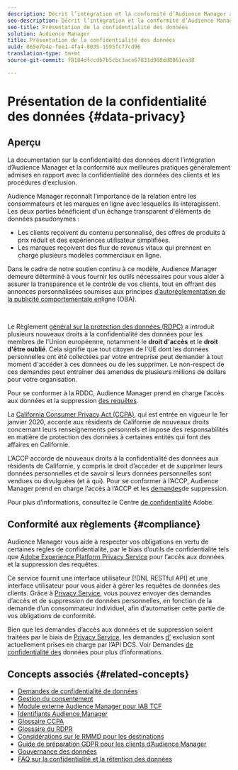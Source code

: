 ```yaml
---
description: Décrit l’intégration et la conformité d’Audience Manager avec les meilleures pratiques généralement admises concernant la confidentialité des données des clients et les procédures d’exclusion.
seo-description: Décrit l’intégration et la conformité d’Audience Manager avec les meilleures pratiques généralement admises concernant la confidentialité des données des clients et les procédures d’exclusion.
seo-title: Présentation de la confidentialité des données
solution: Audience Manager
title: Présentation de la confidentialité des données
uuid: 865e7b4e-fee1-4fa4-8035-1595fc77cd96
translation-type: tm+mt
source-git-commit: f8184dfccdb7b5cbc3ace67831d988dd8061ea38

---
```



# Présentation de la confidentialité des données {#data-privacy}

## Aperçu

La documentation sur la confidentialité des données décrit l’intégration d’Audience Manager et la conformité aux meilleures pratiques généralement admises en rapport avec la confidentialité des données des clients et les procédures d’exclusion.

Audience Manager reconnaît l’importance de la relation entre les consommateurs et les marques en ligne avec lesquelles ils interagissent. Les deux parties bénéficient d&#39;un échange transparent d&#39;éléments de données pseudonymes :

* Les clients reçoivent du contenu personnalisé, des offres de produits à prix réduit et des expériences utilisateur simplifiées.
* Les marques reçoivent des flux de revenus vitaux qui prennent en charge plusieurs modèles commerciaux en ligne.

Dans le cadre de notre soutien continu à ce modèle, Audience Manager demeure déterminé à vous fournir les outils nécessaires pour vous aider à assurer la transparence et le contrôle de vos clients, tout en offrant des annonces personnalisées soumises aux principes [d’autoréglementation de la publicité comportementale en](https://www.iab.com/news/self-regulatory-principles-for-online-behavioral-advertising/)ligne (OBA).

 

Le Règlement [général sur la protection des données (RDPC)](https://eugdpr.org/) a introduit plusieurs nouveaux droits à la confidentialité des données pour les membres de l&#39;Union européenne, notamment le **droit d&#39;accès** et le **droit d&#39;être oublié**. Cela signifie que tout citoyen de l&#39;UE dont les données personnelles ont été collectées par votre entreprise peut demander à tout moment d&#39;accéder à ces données ou de les supprimer. Le non-respect de ces demandes peut entraîner des amendes de plusieurs millions de dollars pour votre organisation.

Pour se conformer à la RDDC, Audience Manager prend en charge l’accès aux données et la suppression [des requêtes](data-privacy-requests.md).

La [California Consumer Privacy Act (CCPA)](https://www.caprivacy.org/about), qui est entrée en vigueur le 1er janvier 2020, accorde aux résidents de Californie de nouveaux droits concernant leurs renseignements personnels et impose des responsabilités en matière de protection des données à certaines entités qui font des affaires en Californie.

L’ACCP accorde de nouveaux droits à la confidentialité des données aux résidents de Californie, y compris le droit d’accéder et de supprimer leurs données personnelles et de savoir si leurs données personnelles sont vendues ou divulguées (et à qui). Pour se conformer à l’ACCP, Audience Manager prend en charge l’accès à l’ACCP et les [demandes](data-privacy-requests.md)de suppression.

Pour plus d’informations, consultez le Centre [de confidentialité](https://www.adobe.com/privacy/opt-out.html) Adobe.

## Conformité aux règlements {#compliance}

Audience Manager vous aide à respecter vos obligations en vertu de certaines règles de confidentialité, par le biais d’outils de confidentialité tels que [Adobe Experience Platform Privacy Service](https://www.adobe.io/apis/experienceplatform/home/services/privacy-service.html) pour l’accès aux données et la suppression des requêtes.

Ce service fournit une interface utilisateur [!DNL RESTful API] et une interface utilisateur pour vous aider à gérer les requêtes de données des clients. Grâce à [Privacy Service](https://www.adobe.io/apis/experienceplatform/home/services/privacy-service.html), vous pouvez envoyer des demandes d’accès et de suppression de données personnelles, en fonction de la demande d’un consommateur individuel, afin d’automatiser cette partie de vos obligations de conformité.

Bien que les demandes d’accès aux données et de suppression soient traitées par le biais de [Privacy Service](https://www.adobe.io/apis/experienceplatform/home/services/privacy-service.html), les demandes [d’](data-privacy-requests.md#opt-out-requests) exclusion sont actuellement prises en charge par l’API [](../../api/dcs-intro/dcs-api-reference/dcs-api-reference-overview.md)DCS. Voir Demandes [de confidentialité des](data-privacy-requests.md) données pour plus d’informations.

## Concepts associés {#related-concepts}

* [Demandes de confidentialité de données](data-privacy-requests.md)
* [Gestion du consentement](data-privacy-consent.md)
* [Module externe Audience Manager pour IAB TCF](aam-iab-plugin.md)
* [Identifiants Audience Manager](data-privacy-ids.md)
* [Glossaire CCPA](aam-ccpa-glossary.md)
* [Glossaire du RDPR](aam-gdpr-glossary.md)
* [Considérations sur le RMMD pour les destinations](aam-gdpr-partners.md)
* [Guide de préparation GDPR pour les clients d’Audience Manager](aam-gdpr-readiness.md)
* [Gouvernance des données](data-governance.md)
* [FAQ sur la confidentialité et la rétention des données](../../faq/faq-privacy.md)